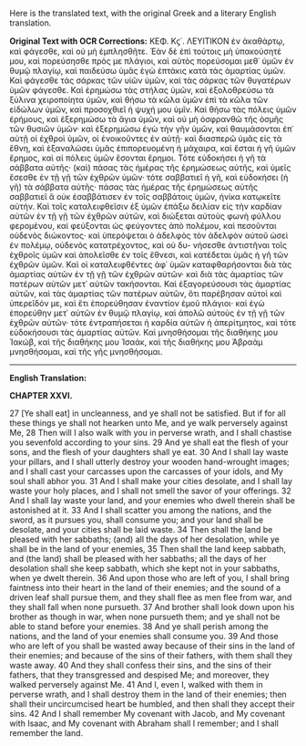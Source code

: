 Here is the translated text, with the original Greek and a literary English translation.

**Original Text with OCR Corrections:**
ΚΕΦ. Κϛ΄. ΛΕΥΙΤΙΚΟΝ
ἐν ἀκαθάρτῳ, καὶ φάγεσθε, καὶ οὐ μὴ ἐμπλησθῆτε. Ἐὰν δὲ ἐπὶ
τούτοις μὴ ὑπακούσητέ μου, καὶ πορεύσησθε πρὸς με πλάγιοι, καὶ
αὐτὸς πορεύσομαι μεθ᾿ ὑμῶν ἐν θυμῷ πλαγίῳ, καὶ παιδεύσω ὑμᾶς ἐγὼ ἑπτάκις κατὰ τὰς ἁμαρτίας ὑμῶν. Καὶ φάγεσθε τὰς
σάρκας τῶν υἱῶν ὑμῶν, καὶ τὰς σάρκας τῶν θυγατέρων ὑμῶν
φάγεσθε. Καὶ ἐρημώσω τὰς στήλας ὑμῶν, καὶ ἐξολοθρεύσω τὰ
ξύλινα χειροποίητα ὑμῶν, καὶ θήσω τὰ κῶλα ὑμῶν ἐπὶ τὰ κῶλα τῶν εἰδώλων ὑμῶν, καὶ προσοχθιεῖ ἡ ψυχή μου ὑμῖν. Καὶ
θήσω τὰς πόλεις ὑμῶν ἐρήμους, καὶ ἐξερημώσω τὰ ἅγια ὑμῶν,
καὶ οὐ μὴ ὀσφρανθῶ τῆς ὀσμῆς τῶν θυσιῶν ὑμῶν· καὶ ἐξερημώσω ἐγὼ τὴν γῆν ὑμῶν, καὶ θαυμάσονται ἐπ᾿ αὐτῇ οἱ ἐχθροὶ ὑμῶν, οἱ ἐνοικοῦντες ἐν αὐτῇ· καὶ διασπερῶ ὑμᾶς εἰς τὰ ἔθνη,
καὶ ἐξαναλώσει ὑμᾶς ἐπιπορευομένη ἡ μάχαιρα, καὶ ἔσται ἡ γῆ
ὑμῶν ἔρημος, καὶ αἱ πόλεις ὑμῶν ἔσονται ἔρημοι. Τότε εὐδοκήσει ἡ γῆ τὰ σάββατα αὐτῆς· (καὶ) πάσας τὰς ἡμέρας τῆς ἐρημώσεως αὐτῆς, καὶ ὑμεῖς ἔσεσθε ἐν τῇ γῇ τῶν ἐχθρῶν ὑμῶν·
τότε σαββατιεῖ ἡ γῆ, καὶ εὐδοκήσει (ἡ γῆ) τὰ σάββατα αὐτῆς·
πάσας τὰς ἡμέρας τῆς ἐρημώσεως αὐτῆς σαββατιεῖ ἃ οὐκ ἐσαββάτισεν ἐν τοῖς σαββάτοις ὑμῶν, ἡνίκα κατῳκεῖτε αὐτήν. Καὶ
τοῖς καταλειφθεῖσιν ἐξ ὑμῶν ἐπάξω δειλίαν εἰς τὴν καρδίαν αὐτῶν ἐν τῇ γῇ τῶν ἐχθρῶν αὐτῶν, καὶ διώξεται αὐτοὺς φωνὴ φύλλου φερομένου, καὶ φεύξονται ὡς φεύγοντες ἀπὸ πολέμου, καὶ
πεσοῦνται οὐδενὸς διώκοντος· καὶ ὑπερόψεται ὁ ἀδελφὸς τὸν ἀδελφὸν αὐτοῦ ὡσεὶ ἐν πολέμῳ, οὐδενὸς κατατρέχοντος, καὶ οὐ δυ-
νήσεσθε ἀντιστῆναι τοῖς ἐχθροῖς ὑμῶν καὶ ἀπολεῖσθε ἐν τοῖς ἔθνεσι,
καὶ κατέδεται ὑμᾶς ἡ γῆ τῶν ἐχθρῶν ὑμῶν. Καὶ οἱ καταλειφθέντες ἀφ᾿ ὑμῶν καταφθαρήσονται διὰ τὰς ἁμαρτίας αὐτῶν ἐν τῇ
γῇ τῶν ἐχθρῶν αὐτῶν· καὶ διὰ τὰς ἁμαρτίας τῶν πατέρων αὐτῶν
μετ᾿ αὐτῶν τακήσονται. Καὶ ἐξαγορεύσουσι τὰς ἁμαρτίας αὐτῶν,
καὶ τὰς ἁμαρτίας τῶν πατέρων αὐτῶν, ὅτι παρέβησαν αὐτοὶ καὶ
ὑπερεῖδόν με, καὶ ἔτι ἐπορεύθησαν ἐναντίον ἐμοῦ πλάγιοι· καὶ
ἐγὼ ἐπορεύθην μετ᾿ αὐτῶν ἐν θυμῷ πλαγίῳ, καὶ ἀπολῶ αὐτοὺς
ἐν τῇ γῇ τῶν ἐχθρῶν αὐτῶν· τότε ἐντραπήσεται ἡ καρδία αὐτῶν
ἡ ἀπερίτμητος, καὶ τότε εὐδοκήσουσι τὰς ἁμαρτίας αὐτῶν. Καὶ
μνησθήσομαι τῆς διαθήκης μου Ἰακώβ, καὶ τῆς διαθήκης μου Ἰσαάκ, καὶ τῆς διαθήκης μου Ἀβραὰμ μνησθήσομαι, καὶ τῆς γῆς μνησθήσομαι.

---

**English Translation:**

**CHAPTER XXVI.**

27 [Ye shall eat] in uncleanness, and ye shall not be satisfied.
But if for all these things ye shall not hearken unto Me, and ye walk perversely against Me,
28 Then will I also walk with you in perverse wrath, and I shall chastise you sevenfold according to your sins.
29 And ye shall eat the flesh of your sons, and the flesh of your daughters shall ye eat.
30 And I shall lay waste your pillars, and I shall utterly destroy your wooden hand-wrought images; and I shall cast your carcasses upon the carcasses of your idols, and My soul shall abhor you.
31 And I shall make your cities desolate, and I shall lay waste your holy places, and I shall not smell the savor of your offerings.
32 And I shall lay waste your land, and your enemies who dwell therein shall be astonished at it.
33 And I shall scatter you among the nations, and the sword, as it pursues you, shall consume you; and your land shall be desolate, and your cities shall be laid waste.
34 Then shall the land be pleased with her sabbaths; (and) all the days of her desolation, while ye shall be in the land of your enemies,
35 Then shall the land keep sabbath, and (the land) shall be pleased with her sabbaths; all the days of her desolation shall she keep sabbath, which she kept not in your sabbaths, when ye dwelt therein.
36 And upon those who are left of you, I shall bring faintness into their heart in the land of their enemies; and the sound of a driven leaf shall pursue them, and they shall flee as men flee from war, and they shall fall when none pursueth.
37 And brother shall look down upon his brother as though in war, when none pursueth them; and ye shall not be able to stand before your enemies.
38 And ye shall perish among the nations, and the land of your enemies shall consume you.
39 And those who are left of you shall be wasted away because of their sins in the land of their enemies; and because of the sins of their fathers, with them shall they waste away.
40 And they shall confess their sins, and the sins of their fathers, that they transgressed and despised Me; and moreover, they walked perversely against Me.
41 And I, even I, walked with them in perverse wrath, and I shall destroy them in the land of their enemies; then shall their uncircumcised heart be humbled, and then shall they accept their sins.
42 And I shall remember My covenant with Jacob, and My covenant with Isaac, and My covenant with Abraham shall I remember; and I shall remember the land.